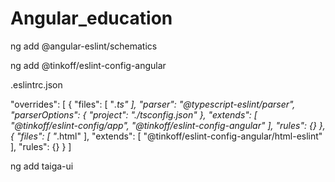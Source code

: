 # Angular_education

ng add @angular-eslint/schematics

ng add @tinkoff/eslint-config-angular

.eslintrc.json


"overrides": [
    {
      "files": [
        "*.ts"
      ],
      "parser": "@typescript-eslint/parser",
      "parserOptions": {
        "project": "./tsconfig.json"
      },
      "extends": [
      "@tinkoff/eslint-config/app", 
      "@tinkoff/eslint-config-angular"
      ],
      "rules": {}
    },
    {
      "files": [
        "*.html"
      ],
      "extends": [ "@tinkoff/eslint-config-angular/html-eslint" ],
      "rules": {}
    }
 ]

 ng add taiga-ui